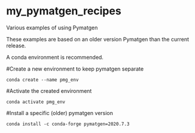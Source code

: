 # my_pymatgen_recipes
Various examples of using Pymatgen

These examples are based on an older version Pymatgen than the current release.

A conda environment is recommended.

#Create a new environment to keep pymatgen separate

```
conda create --name pmg_env
```

#Activate the created environment
```
conda activate pmg_env
```

#Install a specific (older) pymatgen version
```
conda install -c conda-forge pymatgen=2020.7.3
```
